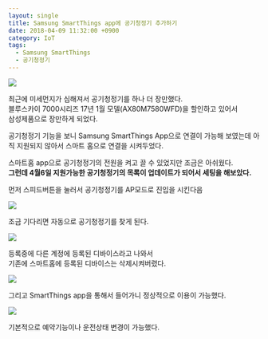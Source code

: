 ```yaml
---
layout: single
title: Samsung SmartThings app에 공기청정기 추가하기
date: 2018-04-09 11:32:00 +0900
category: IoT
tags:
  - Samsung SmartThings
  - 공기청정기
---
```


![](/assets/images/2018/04/09/ax80m7580wfd.jpg)

최근에 미세먼지가 심해져서 공기청정기를 하나 더 장만했다.  
블루스카이 7000시리즈 17년 1월 모델(AX80M7580WFD)을 할인하고 있어서  
삼성제품으로 장만하게 되었다.

공기청정기 기능을 보니 Samsung SmartThings App으로 연결이 가능해 보였는데
아직 지원되지 않아서 스마트 홈으로 연결을 시켜두었다.

스마트홈 app으로 공기청정기의 전원을 켜고 끌 수 있었지만 조금은 아쉬웠다.  
__그런데 4월6일 지원가능한 공기청정기의 목록이 업데이트가 되어서 세팅을 해보았다.__

먼저 스피드버튼을 눌러서 공기청정기를 AP모드로 진입을 시킨다음

![](/assets/images/2018/04/09/Screenshot_20180407-011024.png)

조금 기다리면 자동으로 공기청정기를 찾게 된다.

![](/assets/images/2018/04/09/Screenshot_20180407-010715.png)

등록중에 다른 계정에 등록된 디바이스라고 나와서  
기존에 스마트홈에 등록된 디바이스는 삭제시켜버렸다.

![](/assets/images/2018/04/09/Screenshot_20180407-011146.png)

그리고 SmartThings app을 통해서 들어가니 정상적으로 이용이 가능했다.

![](/assets/images/2018/04/09/Screenshot_20180407-011258.png)

기본적으로 예약기능이나 운전상태 변경이 가능했다.
